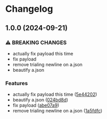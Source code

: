 # Changelog

## 1.0.0 (2024-09-21)


### ⚠ BREAKING CHANGES

* actually fix payload this time
* fix payload
* remove trialing newline on a.json
* beautify a.json

### Features

* actually fix payload this time ([5e44202](https://github.com/nickcopi/minimumrp/commit/5e44202a360a826d545a0fc3a9c06c5ee4886d88))
* beautify a.json ([024bd8d](https://github.com/nickcopi/minimumrp/commit/024bd8d2971019ef51e8950663b7deadb1a76070))
* fix payload ([abe07a9](https://github.com/nickcopi/minimumrp/commit/abe07a9486c62f34e5fa7cad1ed56a7bd5eb0a11))
* remove trialing newline on a.json ([1a5fdfc](https://github.com/nickcopi/minimumrp/commit/1a5fdfca33df8732d6a1c6dd72d0f76725f2d7ed))
